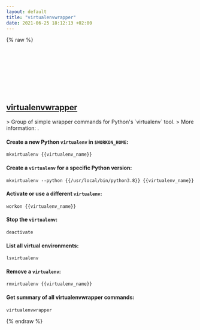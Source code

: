 ```yaml
---
layout: default
title: "virtualenvwrapper"
date: 2021-06-25 18:12:13 +02:00
---
```

{% raw %}
<h2 id="virtualenvwrapper">
  <a href="/en/common/virtualenvwrapper.html">virtualenvwrapper</a> <a href="#virtualenvwrapper"><svg class="icon">
    <use href="/assets/images/unicode_sprite.svg#link" />
  </svg></a>
</h2>
> Group of simple wrapper commands for Python's `virtualenv` tool.
> More information: <http://virtualenvwrapper.readthedocs.org>.

#### Create a new Python `virtualenv` in `$WORKON_HOME`:
```shell
mkvirtualenv {{virtualenv_name}}
```
#### Create a `virtualenv` for a specific Python version:
```shell
mkvirtualenv --python {{/usr/local/bin/python3.8}} {{virtualenv_name}}
```
#### Activate or use a different `virtualenv`:
```shell
workon {{virtualenv_name}}
```
#### Stop the `virtualenv`:
```shell
deactivate
```
#### List all virtual environments:
```shell
lsvirtualenv
```
#### Remove a `virtualenv`:
```shell
rmvirtualenv {{virtualenv_name}}
```
#### Get summary of all virtualenvwrapper commands:
```shell
virtualenvwrapper
```
{% endraw %}